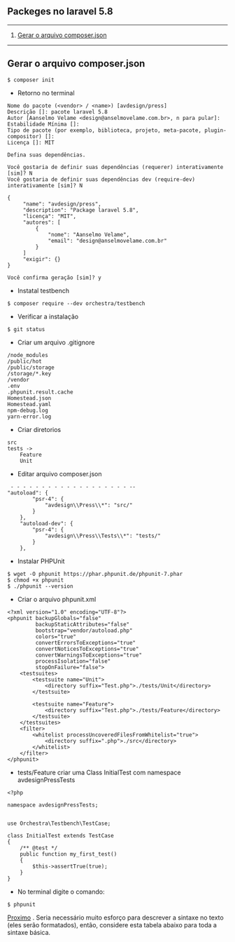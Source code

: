 ## Packeges no laravel 5.8
*******
 1. [Gerar o arquivo composer.json](#install)
*******
<div id='install'/>

## Gerar o arquivo composer.json
````
$ composer init

````
* Retorno no terminal
````
Nome do pacote (<vendor> / <name>) [avdesign/press]
Descrição []: pacote laravel 5.8
Autor [Aanselmo Velame <design@anselmovelame.com.br>, n para pular]:
Estabilidade Mínima []:
Tipo de pacote (por exemplo, biblioteca, projeto, meta-pacote, plugin-compositor) []:
Licença []: MIT

Defina suas dependências.

Você gostaria de definir suas dependências (requerer) interativamente [sim]? N
Você gostaria de definir suas dependências dev (require-dev) interativamente [sim]? N

{
     "name": "avdesign/press",
     "description": "Package laravel 5.8",
     "licença": "MIT",
     "autores": [
         {
             "nome": "Aanselmo Velame",
             "email": "design@anselmovelame.com.br"
         }
     ]
     "exigir": {}
}

Você confirma geração [sim]? y

````
* Instatal testbench
````
$ composer require --dev orchestra/testbench
```` 
* Verificar a instalação
````
$ git status
````
* Criar um arquivo .gitignore
````
/node_modules
/public/hot
/public/storage
/storage/*.key
/vendor
.env
.phpunit.result.cache
Homestead.json
Homestead.yaml
npm-debug.log
yarn-error.log
````
* Criar diretorios
````
src
tests ->
    Feature
    Unit
````
* Editar arquivo composer.json
````
 - - - - - - - - - - - - - - - - - - - --
"autoload": {
        "psr-4": {
            "avdesign\\Press\\*": "src/"
        }
    },
    "autoload-dev": {
        "psr-4": {
            "avdesign\\Press\\Tests\\*": "tests/"
        }
    },

````
* Instalar PHPUnit
````
$ wget -O phpunit https://phar.phpunit.de/phpunit-7.phar
$ chmod +x phpunit
$ ./phpunit --version

````
* Criar o arquivo phpunit.xml
````
<?xml version="1.0" encoding="UTF-8"?>
<phpunit backupGlobals="false"
         backupStaticAttributes="false"
         bootstrap="vendor/autoload.php"
         colors="true"
         convertErrorsToExceptions="true"
         convertNoticesToExceptions="true"
         convertWarningsToExceptions="true"
         processIsolation="false"
         stopOnFailure="false">
    <testsuites>
        <testsuite name="Unit">
            <directory suffix="Test.php">./tests/Unit</directory>
        </testsuite>

        <testsuite name="Feature">
            <directory suffix="Test.php">./tests/Feature</directory>
        </testsuite>
    </testsuites>
    <filter>
        <whitelist processUncoveredFilesFromWhitelist="true">
            <directory suffix=".php">./src</directory>
        </whitelist>
    </filter>    
</phpunit>
````
* tests/Feature criar uma Class InitialTest com namespace avdesignPressTests
````
<?php

namespace avdesignPressTests;


use Orchestra\Testbench\TestCase;

class InitialTest extends TestCase
{
    /** @test */
    public function my_first_test()
    {
        $this->assertTrue(true);
    }
}
````
* No terminal digite o comando:
````
$ phpunit
````

[Proximo](https://github.com/suporte-avdesign/comands/tree/master/Laravel/packeges/2-markdown-review.md) . Seria necessário muito esforço para descrever a sintaxe no texto (eles serão formatados), então, considere esta tabela abaixo para toda a sintaxe básica.  
